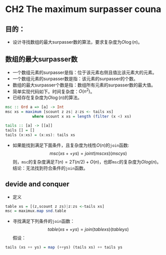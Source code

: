 # CH2 The maximum surpasser couna
## 目的：
- 设计寻找数组的最大surpasser数的算法，要求复杂度为$O\log(n)$。
## 数组的最大surpasser数
- 一个数组元素的surpasser是指：位于该元素右侧且值比该元素大的元素。
- 一个数组元素的surpasser数是指：该元素的surpasser的个数。
- 数组的最大surpasser个数是指：数组所有元素的surpasser数的最大值。
- 简单实现代码如下。时间复杂度：$O(n^2)$。
- 已经存在复杂度为$O\log(n)$的算法。
```haskell
msc :: Ord a => [a] -> Int
msc xs = maximum [scount z zs| z:zs <- tails xs]
            where scount x xs = length (filter (x <) xs)

tails :: [a] -> [[a]]
tails [] = []
tails (x:xs) = (x:xs): tails xs
```
- 如果能找到满足下面条件，且复杂度为线性$O(n)$的`join`函数:
$$
msc (xs ++ys) = joint (msc xs) (msc ys)
$$
则，`msc`的复杂度满足$T(n)=2T(n/2)+O(n)$，也即`msc`的复杂度为$Olog(n)$。
结论：无法找到符合条件的`join`函数。
## devide and conquer
- 定义
```haskell
table xs = [(z,scount z zs)|z:zs <-tails xs]
msc = maximux.map snd.table
```
- 寻找满足下列条件的`join`函数：
$$
table (xs++ys) =  join (table xs) (table ys)
$$
假设：
```haskell
tails (xs ++ ys) = map (++ys) (tails xs) ++ tails ys
```